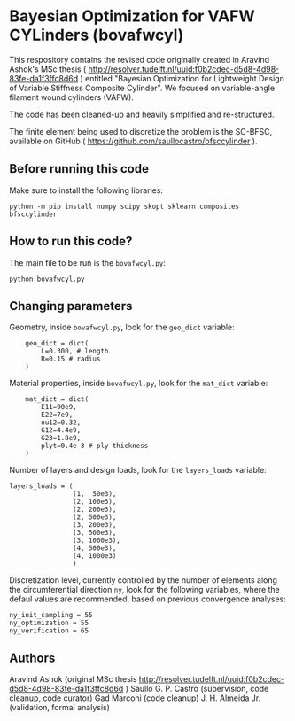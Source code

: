 Bayesian Optimization for VAFW CYLinders (bovafwcyl)
===

This respository contains the revised code originally created in Aravind Ashok's MSc thesis ( http://resolver.tudelft.nl/uuid:f0b2cdec-d5d8-4d98-83fe-da1f3ffc8d6d )
entitled "Bayesian Optimization for Lightweight Design of Variable Stiffness Composite Cylinder". We focused on variable-angle filament wound cylinders (VAFW).

The code has been cleaned-up and heavily simplified and re-structured.

The finite element being used to discretize the problem is the SC-BFSC, available on GitHub ( https://github.com/saullocastro/bfsccylinder ).

Before running this code
---
Make sure to install the following libraries:

    python -m pip install numpy scipy skopt sklearn composites bfsccylinder

How to run this code?
---
The main file to be run is the `bovafwcyl.py`:

    python bovafwcyl.py


Changing parameters
---
Geometry, inside `bovafwcyl.py`, look for the `geo_dict` variable:

        geo_dict = dict(
            L=0.300, # length
            R=0.15 # radius
        )


Material properties, inside `bovafwcyl.py`, look for the `mat_dict` variable:

        mat_dict = dict(
            E11=90e9,
            E22=7e9,
            nu12=0.32,
            G12=4.4e9,
            G23=1.8e9,
            plyt=0.4e-3 # ply thickness
        )

Number of layers and design loads, look for the `layers_loads` variable:

    layers_loads = (
                    (1,  50e3),
                    (2, 100e3),
                    (2, 200e3),
                    (2, 500e3),
                    (3, 200e3),
                    (3, 500e3),
                    (3, 1000e3),
                    (4, 500e3),
                    (4, 1000e3)
                    )

Discretization level, currently controlled by the number of elements along the
circumferential direction `ny`, look for the following variables, where the
defaul values are recommended, based on previous convergence analyses:

    ny_init_sampling = 55
    ny_optimization = 55
    ny_verification = 65


Authors
---
Aravind Ashok (original MSc thesis http://resolver.tudelft.nl/uuid:f0b2cdec-d5d8-4d98-83fe-da1f3ffc8d6d )
Saullo G. P. Castro (supervision, code cleanup, code curator)
Gad Marconi (code cleanup)
J. H. Almeida Jr. (validation, formal analysis)
